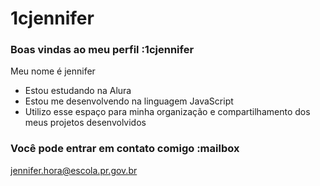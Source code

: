 # 1cjennifer
### Boas vindas ao meu perfil :1cjennifer
Meu nome é jennifer

- Estou estudando na Alura
- Estou me desenvolvendo na linguagem JavaScript
- Utilizo esse espaço para minha organização e compartilhamento dos meus projetos desenvolvidos
### Você pode entrar em contato comigo :mailbox
jennifer.hora@escola.pr.gov.br
